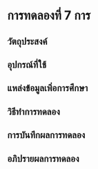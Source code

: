 # การทดลองที่ 7 การ
## วัตถุประสงค์
## อุปกรณ์ที่ใช้
## แหล่งข้อมูลเพิ่อการศึกษา
## วิธีทำการทดลอง
## การบันทึกผลการทดลอง
## อภิปรายผลการทดลอง
